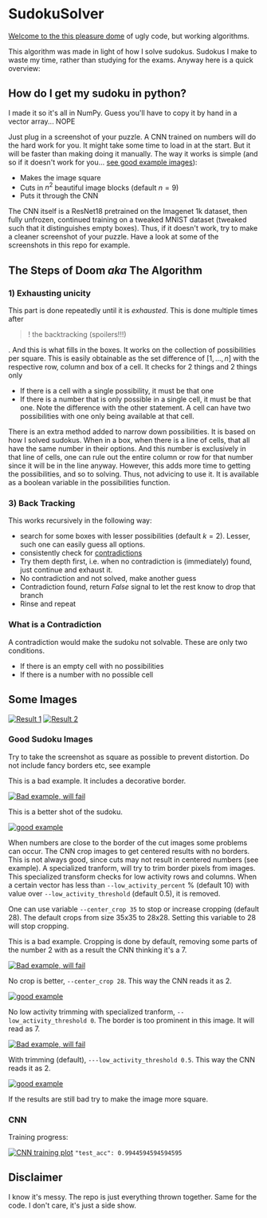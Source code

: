 # SudokuSolver
[Welcome to the this pleasure dome](https://www.youtube.com/watch?v=XcSLxE_a-H8&t=1s) of ugly code, but working algorithms.

This algorithm was made in light of how I solve sudokus. Sudokus I make to waste my time, rather than studying for the exams.
Anyway here is a quick overview:

## How do I get my sudoku in python?
I made it so it's all in NumPy. Guess you'll have to copy it by hand in a vector array...
NOPE

Just plug in a screenshot of your puzzle. A CNN trained on numbers will do the hard work for you. It might take some time to load in at the start. But it will be faster than making doing it manually. The way it works is simple (and so if it doesn't work for you... [see good example images](#good-sudoku-images)):

- Makes the image square
- Cuts in $n^2$ beautiful image blocks (default $n=9$)
- Puts it through the CNN

The CNN itself is a ResNet18 pretrained on the Imagenet 1k dataset, then fully unfrozen, continued training on a tweaked MNIST dataset (tweaked such that it distinguishes empty boxes). Thus, if it doesn't work, try to make a cleaner screenshot of your puzzle. Have a look at some of the screenshots in this repo for example.

## The Steps of Doom *aka* The Algorithm

### 1) Exhausting unicity
This part is done repeatedly until it is *exhausted*. This is done multiple times after 
>! the backtracking (spoilers!!!)

. And this is what fills in the boxes. It works on the collection of possibilities per square. This is easily obtainable as the set difference of $[1,...,n]$ with the respective row, column and box of a cell. It checks for 2 things and 2 things only
- If there is a cell with a single possibility, it must be that one
- If there is a number that is only possible in a single cell, it must be that one. Note the difference with the other statement. A cell can have two possibilities with one only being available at that cell. 



There is an extra method added to narrow down possibilities. It is based on how I solved sudokus. When in a box, when there is a line of cells, that all have the same number in their options. And this number is exclusively in that line of cells, one can rule out the entire column or row for that number since it will be in the line anyway. However, this adds more time to getting the possibilities, and so to solving. Thus, not advicing to use it. It is available as a boolean variable in the possibilities function.
### 3) Back Tracking
This works recursively in the following way:
- search for some boxes with lesser possibilities (default $k=2$). Lesser, such one can easily guess all options.
- consistently check for [contradictions](#what-is-a-contradiction) 
- Try them depth first, i.e. when no contradiction is (immediately) found, just continue and exhaust it. 
- No contradiction and not solved, make another guess
- Contradiction found, return $False$ signal to let the rest know to drop that branch
- Rinse and repeat


### What is a Contradiction
A contradiction would make the sudoku not solvable. These are only two conditions.
- If there is an empty cell with no possibilities
- If there is a number with no possible cell

## Some Images
[![Result 1](readmeImages/result1.png "Result1")](readmeImages/result1.png)
[![Result 2](readmeImages/result2.png "Result2")](readmeImages/result2.png)

### Good Sudoku Images
Try to take the screenshot as square as possible to prevent distortion. Do not include fancy borders etc, see example

This is a bad example. It includes a decorative border.

[![Bad example, will fail](exampleSudokus/test.png "Bad example, will fail")](exampleSudokus/test.png)

This is a better shot of the sudoku.

[![good example](exampleSudokus/testT.png "good Example")](exampleSudokus/testT.png)

When numbers are close to the border of the cut images some problems can occur. The CNN crop images to get centered results with no borders. This is not always good, since cuts may not result in centered numbers (see example). A specialized tranform, will try to trim border pixels from images. This specialized transform checks for low activity rows and columns. When a certain vector has less than ```--low_activity_percent``` % (default 10) with value over ```--low_activity_threshold``` (default 0.5), it is removed. 

One can use variable ```--center_crop 35``` to stop or increase cropping (default 28). The default crops from size 35x35 to 28x28. Setting this variable to 28 will stop cropping.


This is a bad example. Cropping is done by default, removing some parts of the number 2 with as a result the CNN thinking it's a 7.

[![Bad example, will fail](readmeImages/default_crop.png "Bad example, will fail")](readmeImages/default_crop.png)

No crop is better, ```--center_crop 28```. This way the CNN reads it as 2. 

[![good example](readmeImages/no_crop.png "good example")](readmeImages/no_crop.png)

No low activity trimming with specialized tranform, ```--low_activity_threshold 0```. The border is too prominent in this image. It will read as 7.

[![Bad example, will fail](readmeImages/no_trim.png "Bad example, will fail")](readmeImages/no_trim.png)

With trimming (default), ```---low_activity_threshold 0.5```. This way the CNN reads it as 2. 

[![good example](readmeImages/trim.png "good example")](readmeImages/trim.png)

If the results are still bad try to make the image more square. 

### CNN
Training progress:

[![CNN training plot](cnn/model_1_learning_curves.png "CNN training plot")](cnn/model_1_learning_curves.png)
```"test_acc": 0.9944594594594595```

## Disclaimer
I know it's messy. The repo is just everything thrown together. Same for the code. I don't care, it's just a side show.
